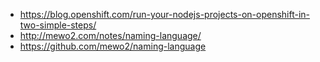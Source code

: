 - https://blog.openshift.com/run-your-nodejs-projects-on-openshift-in-two-simple-steps/
- http://mewo2.com/notes/naming-language/
- https://github.com/mewo2/naming-language
